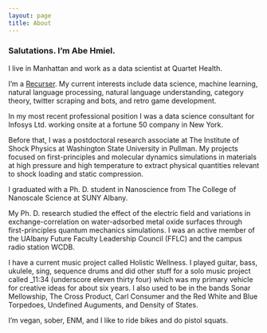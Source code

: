 ```yaml
---
layout: page
title: About
---
```


### Salutations. I’m Abe Hmiel.

I live in Manhattan and work as a data scientist at Quartet Health.

I’m a [Recurser](https://www.recurse.com/). My current interests include data science, machine learning, natural language processing, natural language understanding, category theory, twitter scraping and bots, and retro game development.

In my most recent professional position I was a data science consultant for Infosys Ltd. working onsite at a fortune 50 company in New York.

Before that, I was a postdoctoral research associate at The Institute of Shock Physics at Washington State University in Pullman. My projects focused on first-principles and molecular dynamics simulations in materials at high pressure and high temperature to extract physical quantities relevant to shock loading and static compression.

I graduated with a Ph. D. student in Nanoscience from The College of Nanoscale Science at SUNY Albany.

My Ph. D. research studied the effect of the electric field and variations in exchange-correlation on water-adsorbed metal oxide surfaces through first-principles quantum mechanics simulations. I was an active member of the UAlbany Future Faculty Leadership Council (FFLC) and the campus radio station WCDB.

I have a current music project called Holistic Wellness. I played guitar, bass, ukulele, sing, sequence drums and did other stuff for a solo music project called \_11:34 (underscore eleven thirty four) which was my primary vehicle for creative ideas for about six years. I also used to be in the bands Sonar Mellowship, The Cross Product, Carl Consumer and the Red White and Blue Torpedoes, Undefined Auguments, and Density of States.

I’m vegan, sober, ENM, and I like to ride bikes and do pistol squats.
